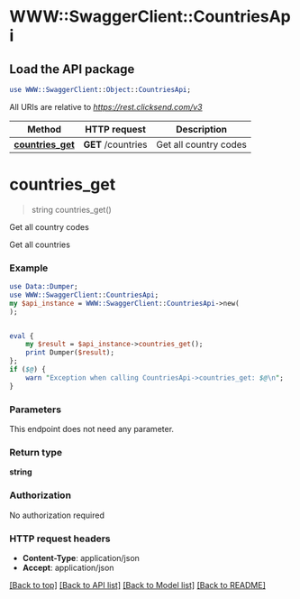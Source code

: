 # WWW::SwaggerClient::CountriesApi

## Load the API package
```perl
use WWW::SwaggerClient::Object::CountriesApi;
```

All URIs are relative to *https://rest.clicksend.com/v3*

Method | HTTP request | Description
------------- | ------------- | -------------
[**countries_get**](CountriesApi.md#countries_get) | **GET** /countries | Get all country codes


# **countries_get**
> string countries_get()

Get all country codes

Get all countries

### Example 
```perl
use Data::Dumper;
use WWW::SwaggerClient::CountriesApi;
my $api_instance = WWW::SwaggerClient::CountriesApi->new(
);


eval { 
    my $result = $api_instance->countries_get();
    print Dumper($result);
};
if ($@) {
    warn "Exception when calling CountriesApi->countries_get: $@\n";
}
```

### Parameters
This endpoint does not need any parameter.

### Return type

**string**

### Authorization

No authorization required

### HTTP request headers

 - **Content-Type**: application/json
 - **Accept**: application/json

[[Back to top]](#) [[Back to API list]](../README.md#documentation-for-api-endpoints) [[Back to Model list]](../README.md#documentation-for-models) [[Back to README]](../README.md)

